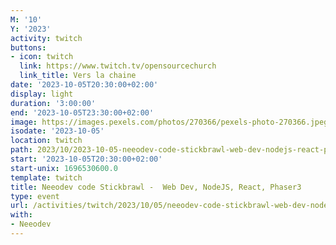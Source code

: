 ```yaml
---
M: '10'
Y: '2023'
activity: twitch
buttons:
- icon: twitch
  link: https://www.twitch.tv/opensourcechurch
  link_title: Vers la chaine
date: '2023-10-05T20:30:00+02:00'
display: light
duration: '3:00:00'
end: '2023-10-05T23:30:00+02:00'
image: https://images.pexels.com/photos/270366/pexels-photo-270366.jpeg
isodate: '2023-10-05'
location: twitch
path: 2023/10/2023-10-05-neeodev-code-stickbrawl-web-dev-nodejs-react-phaser3.md
start: '2023-10-05T20:30:00+02:00'
start-unix: 1696530600.0
template: twitch
title: Neeodev code Stickbrawl -  Web Dev, NodeJS, React, Phaser3
type: event
url: /activities/twitch/2023/10/05/neeodev-code-stickbrawl-web-dev-nodejs-react-phaser3
with:
- Neeodev
---
```

